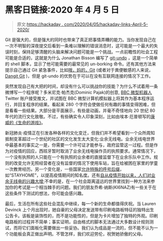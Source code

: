 # 黑客日链接:2020 年 4 月 5 日

> 原文:[https://hackaday . com/2020/04/05/hackaday-links-April-5-2020/](https://hackaday.com/2020/04/05/hackaday-links-april-5-2020/)

Git 是强大的，但是强大的同时也带来了真正把事情弄糟的能力。当你发现自己在一次不明智的深夜提交后看到一条难以理解的错误消息时，这可能是一个最大的失误时刻，保持足够清醒的头脑来解决问题可能是一个挑战。一点前瞻性的社会工程可能是合适的，这就是为什么 Jonathan Bisson 编写了 [git-undo](https://github.com/bjonnh/git-undo) ，这是一个简单的 shell 脚本，显示了他可能需要的最常见的 un-borking 命令。还有其他方法来提示自己通过 Git 紧急事件，比如[哦，妈的，Git](https://ohshitgit.com/) (或者对于粪便敏感的人来说， [Dangit Git](https://dangitgit.com/) )，但是 git-undo 的优势在于可以在没有互联网连接的情况下工作。

突然发现自己有大把的时间，却没有什么可以挑战你的技能？为什么不试着用一条微博写一个程序呢？多米尼克·帕杰克(Dominic Pajak)的创意, [BBC 微型机器人](https://twitter.com/bbcmicrobot) Twitter 账户接受推文，并试图在 BBC 微型计算机模拟器上将其作为基本程序运行，并回复程序的结果。看起来 280 个字符会使做任何有趣的事情变得困难，但是看看一些结果。大部分是平面展示，有些是动画，并毫不奇怪地向 20 世纪 80 年代的流行文化致敬。不过，有些确实令人印象深刻，比如由埃本·厄普顿写的[康威的《生命的游戏》](https://twitter.com/EbenUpton/status/1230644378361831429?ref_src=twsrc%5Etfw%7Ctwcamp%5Etweetembed%7Ctwterm%5E1230644568326053888&ref_url=https%3A%2F%2Fspectrum.ieee.org%2Ftech-talk%2Fcomputing%2Fsoftware%2Fshow-the-world-you-can-write-a-cool-program-inside-a-single-tweet)。

新冠肺炎·疫情正在引发各种各样的文化变迁，但我们并不希望看到一个众所周知抵制变革超过一个世纪的社区的文化发生太大变化:业余无线电。业余无线电世界中最基本的事实之一是，你需要一个许可证才能参与，政府监管这一过程。但是作为对疫情的回应，西班牙暂时取消了业余无线电操作员的执照要求。通常情况下，一个没有执照的人只能在一个有执照的业余者的直接监督下在业余乐队中工作。规则的改变允许无照经营者在没有监督的情况下使用车站，旨在给被困在家里的学童一次教育经历。另一个变化是，一些国家[允许特殊的呼号后缀](http://www.arrl.org/news/some-countries-permitting-stayhome-suffix-call-signs-during-covid-19-pandemic)，如“STAYHOME”，以提高疫情期间的知名度。还有[自从疫情开始以来，人们对业余无线电的兴趣大增](http://www.southgatearc.org/news/2020/march/interest-in-ham-radio-soaring-as-country-grips-with-virus-outbreak.htm);不幸的是，在一个社会距离遥远的世界里找到一种方法来参加你的考试是一个相当棘手的问题。我们的朋友乔希·纳斯(KI6NAZ)有一些关于在这些条件下测试的想法，你可能会感兴趣。

最后，生活在所有这些社会混乱中继续，每一个新的生命都值得庆祝。当 Lauren Devinck 上个月出现时，她自豪的父母决定发送带有印刷电路板特征的独特出生公告卡。该板是装饰性的，而不是功能性的，但是为卡片增加了独特的外观。印刷电路板的过程并不简单；事实证明，自由格式的脚本无法通过大多数设计规则测试，而将它们面板化需要做出一些妥协。我们认为成品是一流的，但不能不认为一个功能板会真正做出声明。不管怎样，我们欢迎劳伦，祝贺她骄傲的父母。